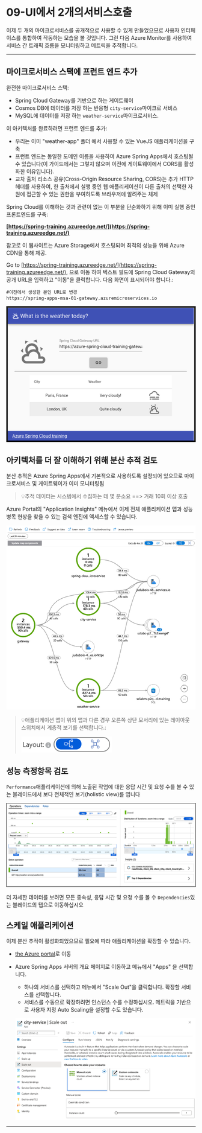 # 09-UI에서 2개의서비스호출

이제 두 개의 마이크로서비스를 공개적으로 사용할 수 있게 만들었으므로 사용자 인터페이스를 통합하여 작동하는 모습을 볼 것입니다. 그런 다음 Azure Monitor를 사용하여 서비스 간 트래픽 흐름을 모니터링하고 메트릭을 추적합니다.

---

## 마이크로서비스 스택에 프런트 엔드 추가

완전한 마이크로서비스 스택:

- Spring Cloud Gateway를 기반으로 하는 게이트웨이
- Cosmos DB에 데이터를 저장 하는 반응형 `city-service`마이크로 서비스
- MySQL에 데이터를 저장 하는 `weather-service`마이크로서비스.

이 아키텍처를 완료하려면 프런트 엔드를 추가:

- 우리는 이미 "weather-app" 폴더 에서 사용할 수 있는 VueJS 애플리케이션을 구축
- 프런트 엔드는 동일한 도메인 이름을 사용하여 Azure Spring Apps에서 호스팅될 수 있습니다(이 가이드에서는 그렇지 않으며 이전에 게이트웨이에서 CORS를 활성화한 이유입니다).
- 교차 출처 리소스 공유(Cross-Origin Resource Sharing, CORS)는 추가 HTTP 헤더를 사용하여, 한 출처에서 실행 중인 웹 애플리케이션이 다른 출처의 선택한 자원에 접근할 수 있는 권한을 부여하도록 브라우저에 알려주는 체제

Spring Cloud를 이해하는 것과 관련이 없는 이 부분을 단순화하기 위해 이미 실행 중인 프론트엔드를 구축:

__[https://spring-training.azureedge.net/](https://spring-training.azureedge.net/)__

참고로 이 웹사이트는 Azure Storage에서 호스팅되며 최적의 성능을 위해 Azure CDN을 통해 제공.

Go to [https://spring-training.azureedge.net/](https://spring-training.azureedge.net/), 으로 이동 하여 텍스트 필드에 Spring Cloud Gateway의 공개 URL을 입력하고 "이동"을 클릭합니다. 다음 화면이 표시되어야 합니다.:
```dotnetcli
#이전에서 생성한 본인 URL로 변경
https://spring-apps-msa-01-gateway.azuremicroservices.io
```
![VueJS front-end](IMAGES/9-01-vuejs-frontend.png)

## 아키텍처를 더 잘 이해하기 위해 분산 추적 검토

분산 추적은 Azure Spring Apps에서 기본적으로 사용하도록 설정되어 있으므로 마이크로서비스 및 게이트웨이가 이미 모니터링됨

> 💡추적 데이터는 시스템에서 수집하는 데 몇 분소요 ==> 거래 10회 이상 호출

Azure Portal의 "Application Insights" 메뉴에서 이제 전체 애플리케이션 맵과 성능 병목 현상을 찾을 수 있는 검색 엔진에 액세스할 수 있습니다.

![Distributed tracing](images/9-02-distributed-tracing.png)

> 💡애플리케이션 맵이 위의 맵과 다른 경우 오른쪽 상단 모서리에 있는 레이아웃 스위치에서 계층적 보기를 선택합니다.:
>
> ![layout switch](images/9-05-layout-switch.png)

## 성능 측정항목 검토

`Performance`애플리케이션에 의해 노출된 작업에 대한 응답 시간 및 요청 수를 볼 수 있는 블레이드에서 보다 전체적인 보기(holistic view)를 엽니다

![Trace detail](images/9-03-trace-detail.png)

더 자세한 데이터를 보려면 모든 종속성, 응답 시간 및 요청 수를 볼 수 `Dependencies`있는 블레이드의 탭으로 이동하십시오


## 스케일 애플리케이션

이제 분산 추적이 활성화되었으므로 필요에 따라 애플리케이션을 확장할 수 있습니다.

- [the Azure portal](https://portal.azure.com/?WT.mc_id=azurespringcloud-github-judubois)로 이동
- Azure Spring Apps 서버의 개요 페이지로 이동하고 메뉴에서 "Apps" 을 선택합니다.
  - 하나의 서비스를 선택하고 메뉴에서 "Scale Out"을 클릭합니다.  확장할 서비스를 선택합니다.
  - 서비스를 수동으로 확장하려면 인스턴스 수를 수정하십시오. 메트릭을 기반으로 사용자 지정 Auto Scaling을 설정할 수도 있습니다.

  ![Application scaling](images/9-04-scale-out.png)

---
